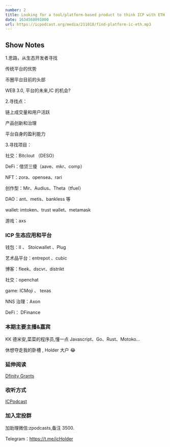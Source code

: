 ```yaml
---
number: 2
title: Looking for a tool/platform-based product to think ICP with ETH and seize the opportunity?
date: 1634568091000
url: https://icpodcast.org/media/211018/find-platform-ic-eth.mp3
---
```


## Show Notes

1.思路，从生态开发者寻找

传统平台的优势

币圈平台目前的头部

WEB 3.0, 平台的未来,IC 的机会?

2.寻找点：

链上成交量和用户活跃

产品创新和治理

平台自身的盈利能力

3.寻找项目：

社交：Bitclout （DESO）

DeFi：借贷三傻（aave、mkr、comp）

NFT：zora、opensea、rari

创作型：Mir、Audius、Theta（tfuel）

DAO：ant、metis、bankless 等

wallet: imtoken、trust wallet、metamask

游戏：axs

### ICP 生态应用和平台

钱包：II 、 Stoicwallet 、Plug

艺术品平台：entrepot 、cubic

博客：fleek、dscvr、distrikt

社交：openchat

game: ICMoji 、 texas

NNS 治理：Axon

DeFi： DFinance

### 本期主要主播&嘉宾

KK 德米安,菜菜的程序员,懂一点 Javascript、Go、Rust、Motoko...

休想夺走我的卧槽 , Holder 大户 😂

### 延伸阅读

[Dfinity Grants](https://dfinity.org/grants/)

### 收听方式

[ICPodcast](https://icpodcast.org)

### 加入定投群

加助理微信:zpodcasts,备注 3500.

Telegram：<https://t.me/icHolder>
